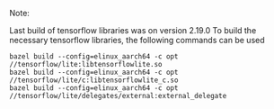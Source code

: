 Note:

Last build of tensorflow libraries was on version 2.19.0
To build the necessary tensorflow libraries, the following commands can be used

```
bazel build --config=elinux_aarch64 -c opt //tensorflow/lite:libtensorflowlite.so
bazel build --config=elinux_aarch64 -c opt //tensorflow/lite/c:libtensorflowlite_c.so
bazel build --config=elinux_aarch64 -c opt //tensorflow/lite/delegates/external:external_delegate
```
